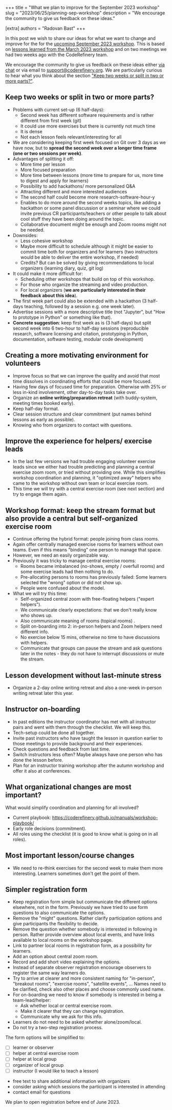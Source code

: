 +++
title = "What we plan to improve for the September 2023 workshop"
slug = "2023/06/25/planning-sep-workshop"
description = "We encourage the community to give us feedback on these ideas."

[extra]
authors = "Radovan Bast"
+++

In this post we wish to share our ideas for what we want to change and improve
for the for the [upcoming September 2023
workshop](https://coderefinery.org/workshops/upcoming/). This is based on
[lessons learned from the March 2023
workshop](@/blog/2023-04-12-lessons-learned-mar-2023.md) and on two meetings we
had two weeks ago with the CodeRefinery team.

<div class="uk-alert-primary" uk-alert>

We encourage the community to give us feedback on these ideas either [via
chat](https://coderefinery.org/join/chat/) or via email to
[support@coderefinery.org](mailto:support@coderefinery.org).
We are particularly curious to hear what you think about the section
["Keep two weeks or split in two or more parts?"](#keep-two-weeks-or-split-in-two-or-more-parts).

</div>

<!-- toc -->


## Keep two weeks or split in two or more parts?

- Problems with current set-up (6 half-days):
  - Second week has different software requirements and is rather different from first week (git)
  - It could use more exercises but there is currently not much time
  - It is dense
  - Not each lesson feels relevant/interesting for all
- We are considering keeping first week focused on Git over 3 days as we have
  now, but to **spread the second week over a longer time frame (one or two
  sessions per week)**.
- Advantages of splitting it off:
  - More time per lesson
  - More focused preparation
  - More time between lessons (more time to prepare for us, more time to digest and apply for learners)
  - Possibility to add hackathons/ more personalized Q&A
  - Attracting different and more interested audiences
  - The second half could become more research-software-hour-y
  - Enables to do more around the second weeks topics, like adding a hackathon
    or some panel discussion or a seminar where we could invite previous CR
    participants/teachers or other people to talk about cool stuff they have
    been doing around the topic.
  - Collaborative document might be enough and Zoom rooms might not be needed.
- Downsides:
  - Less cohesive workshop
  - Maybe more difficult to schedule although it might be easier to commit time both for organizers and for learners (two instructors would be able to deliver the entire workshop, if needed)
  - Credits? But can be solved by giving recommendations to local organizers (learning diary, quiz, git log)
- It could make it more difficult for:
  - Scheduling other workshops that build on top of this workshop.
  - For those who organize the streaming and video production.
  - For local organizers (**we are particularly interested in their feedback about this idea**).
- The first week part could also be extended with a hackathon (3 half-days
  teaching, followed by a session e.g. one week later).
- Advertise sessions with a more descriptive title (not "Jupyter", but "How to
  prototype in Python" or something like that).
- **Concrete suggestion**: keep first week as is (3 half-days) but split second
  week into 6 two-hour to half-day sessions (reproducible research, software licensing and
  citation, prototyping in Python, documentation, software testing, modular
  code development)


## Creating a more motivating environment for volunteers

- Improve focus so that we can improve the quality and avoid that most time
  dissolves in coordinating efforts that could be more focused.
- Having few days of focused time for preparation. Otherwise with 25% or less
  in-kind involvement, other day-to-day tasks take over.
- Organize an **online writing/preparation retreat** (with buddy-system,
  meeting times booked early).
- Keep half-day format.
- Clear session structure and clear commitment (put names behind lessons as
  early as possible).
- Knowing who from organizers to contact with questions.


## Improve the experience for helpers/ exercise leads

- In the last few versions we had trouble engaging volunteer exercise leads
  since we either had trouble predicting and planning a central exercise zoom
  room, or tried without providing one. While this simplifies workshop
  coordination and planning, it "optimized away" helpers who came to the
  workshop without own team or local exercise room.
- This time we will try with a central exercise room (see next section) and try
  to engage them again.


## Workshop format: keep the stream format but also provide a central but self-organized exercise room

- Continue offering the hybrid format: people joining from class rooms.
- Again offer centrally managed exercise rooms for learners without own teams.
  Even if this means "binding" one person to manage that space.
- However, we need an easily organizable way.
- Previously it was tricky to manage central exercise rooms:
  - Rooms became imbalanced (no-shows, empty / overfull rooms) and some exercise leads had then nothing to do.
  - Pre-allocating persons to rooms has previously failed: Some learners selected the "wrong" option or did not show up.
  - People were confused about the model.
- What we will try this time:
  - Self-organized central zoom with free-floating helpers ("expert helpers").
  - We communicate clearly expectations: that we don't really know who shows up.
  - Also communicate meaning of rooms (topical rooms) .
  - Split on-boarding into 2: in-person helpers and Zoom helpers need different info.
  - No exercise below 15 mins, otherwise no time to have discussions with helpers.
  - Communicate that groups can pause the stream and ask questions later in the
    notes - they do not have to interrupt discussions or mute the stream.


## Lesson development without last-minute stress

- Organize a 2-day online writing retreat and also a one-week in-person writing
  retreat later this year.


## Instructor on-boarding

- In past editions the instructor coordinator has met with all instructor pairs
  and went with them through the checklist. We will keep this.
- Tech-setup could be done all together.
- Invite past instructors who have taught the lesson in question earlier to
  those meetings to provide background and their experiences.
- Check questions and feedback from last time.
- Switch instructors less often? Maybe always have one person who has done the lesson before.
- Plan for an instructor training workshop after the autumn workshop and offer
  it also at conferences.


## What organizational changes are most important?

What would simplify coordination and planning for all involved?
- Current playbook: https://coderefinery.github.io/manuals/workshop-playbook/
- Early role decisions (commitment).
- All roles using the checklist (it is good to know what is going on in all roles).


## Most important lesson/course changes

- We need to re-think exercises for the second week to make them more
  interesting. Learners sometimes don't get the point of them.


## Simpler registration form

- Keep registration form simple but communicate the different options
  elsewhere, not in the form. Previously we have tried
  to use form questions to also communicate the options.
- Remove the "might" questions. Rather clarify participation options and give
  participants the flexibility to decide.
- Remove the question whether somebody is interested in following in person.
  Rather provide overview about local events, and have links available to
  local rooms on the workshop page.
- Link to partner local rooms in registration form, as a possibility for learners.
- Add an option about central zoom room.
- Record and add short video explaining the options.
- Instead of separate observer registration encourage observers to register the same way learners do.
- Try to arrive at clearer and more consistent naming for "in-person",
  "breakout rooms", "exercise rooms", "satellite events", ...
  Names need to be clarified, check also other places and choose commonly used name.
- For on-boarding we need to know if somebody is interested in being a team-lead/helper:
   - Ask whether local or central exercise room.
   - Make it clearer that they can change registration.
   - Communicate why we ask for this info.
- Learners do not need to be asked whether alone/zoom/local.
- Do not try a two-step registration process.

The form options will be simplified to:
  - [ ] learner or observer
  - [ ] helper at central exercise room
  - [ ] helper at local group
  - [ ] organizer of local group
  - [ ] instructor (I would like to teach a lesson)
  - free text to share additional information with organizers
  - consider asking which sessions the participant is interested in attending
  - contact email for questions

We plan to open registration before end of June 2023.
